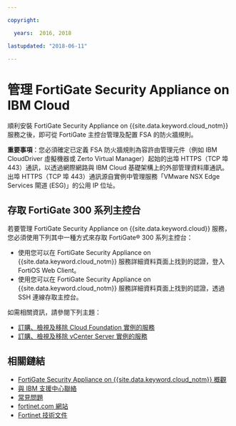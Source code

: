 ```yaml
---

copyright:

  years:  2016, 2018

lastupdated: "2018-06-11"

---
```


# 管理 FortiGate Security Appliance on IBM Cloud

順利安裝 FortiGate Security Appliance on {{site.data.keyword.cloud_notm}} 服務之後，即可從 FortiGate 主控台管理及配置 FSA 的防火牆規則。

**重要事項**：您必須確定已定義 FSA 防火牆規則為容許由管理元件（例如 IBM CloudDriver 虛擬機器或 Zerto Virtual Manager）起始的出埠 HTTPS（TCP 埠 443）通訊，以透過網際網路與 IBM Cloud 基礎架構上的外部管理資料庫通訊。出埠 HTTPS（TCP 埠 443）通訊源自實例中管理服務「VMware NSX Edge Services 閘道 (ESG)」的公用 IP 位址。

## 存取 FortiGate 300 系列主控台

若要管理 FortiGate Security Appliance on {{site.data.keyword.cloud}} 服務，您必須使用下列其中一種方式來存取 FortiGate® 300 系列主控台：
* 使用您可以在 FortiGate Security Appliance on {{site.data.keyword.cloud_notm}} 服務詳細資料頁面上找到的認證，登入 FortiOS Web Client。
* 使用您可以在 FortiGate Security Appliance on {{site.data.keyword.cloud_notm}} 服務詳細資料頁面上找到的認證，透過 SSH 連線存取主控台。

如需相關資訊，請參閱下列主題：
* [訂購、檢視及移除 Cloud Foundation 實例的服務](../sddc/sd_addingremovingservices.html)
* [訂購、檢視及移除 vCenter Server 實例的服務](../vcenter/vc_addingremovingservices.html)

## 相關鏈結

* [FortiGate Security Appliance on {{site.data.keyword.cloud_notm}} 概觀](fsa_considerations.html)
* [與 IBM 支援中心聯絡](../vmonic/trbl_support.html)
* [常見問題](../vmonic/faq.html)
* [fortinet.com 網站](https://www.fortinet.com/)
* [Fortinet 技術文件](http://docs.fortinet.com/fortigate/admin-guides)
